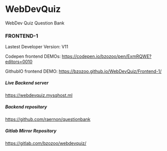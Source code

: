 # WebDevQuiz
WebDev Quiz Question Bank

### FRONTEND-1  
Lastest Developer Version: V11

Codepen frontend DEMOs:
https://codepen.io/bzozoo/pen/ExmRQWE?editors=0010

GithubIO frontend DEMO:
https://bzozoo.github.io/WebDevQuiz/Frontend-1/

##### Live Backend server
https://webdevquiz.mysqhost.ml

##### Backend repository
https://github.com/raernon/questionbank

##### Gitlab Mirror Repository
https://gitlab.com/bzozoo/webdevquiz/
